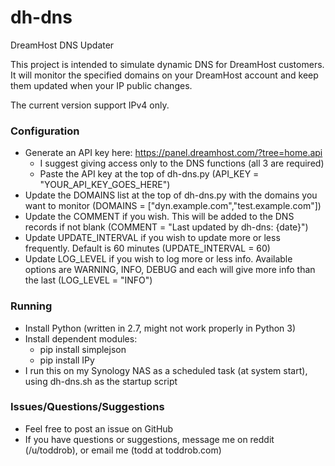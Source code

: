# dh-dns
DreamHost DNS Updater

This project is intended to simulate dynamic DNS for DreamHost customers. It will monitor the specified domains on your DreamHost account and keep them updated when your IP public changes.

The current version support IPv4 only.

### Configuration

* Generate an API key here: https://panel.dreamhost.com/?tree=home.api
	* I suggest giving access only to the DNS functions (all 3 are required)
	* Paste the API key at the top of dh-dns.py (API_KEY = "YOUR_API_KEY_GOES_HERE")
* Update the DOMAINS list at the top of dh-dns.py with the domains you want to monitor (DOMAINS = ["dyn.example.com","test.example.com"])
* Update the COMMENT if you wish. This will be added to the DNS records if not blank (COMMENT = "Last updated by dh-dns: {date}")
* Update UPDATE_INTERVAL if you wish to update more or less frequently. Default is 60 minutes (UPDATE_INTERVAL = 60)
* Update LOG_LEVEL if you wish to log more or less info. Available options are WARNING, INFO, DEBUG and each will give more info than the last (LOG_LEVEL = "INFO")

### Running

* Install Python (written in 2.7, might not work properly in Python 3)
* Install dependent modules:
	* pip install simplejson
	* pip install IPy
* I run this on my Synology NAS as a scheduled task (at system start), using dh-dns.sh as the startup script

### Issues/Questions/Suggestions

* Feel free to post an issue on GitHub
* If you have questions or suggestions, message me on reddit (/u/toddrob), or email me (todd at toddrob.com)
